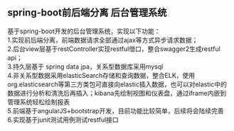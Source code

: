 

spring-boot前后端分离 后台管理系统
----


基于spring-boot开发的后台管理系统，实现以下功能：<br>
1.实现前后端分离，前端数据请求全部通过ajax等方式异步请求数据；<br>
2.后台view层基于restController实现restful借口，整合swagger2生成restful api；<br>
3.持久层基于 spring data jpa，关系型数据库采用mysql<br>
4.非关系型数据采用elasticSearch存储和查询数据，整合ELK，使用org.elasticsearch等第三方类包可直接向elastic插入数据，也可以对elastic中的数据进行分析和清洗后再插入；kibana先绘制视图和仪表盘，通过iframe内嵌到管理系统轻松绘制报表<br>
5.前端基于angularJS+bootstrap开发，目前功能比较简单，后续将会陆续完善<br>
6.实现基于junit测试用例测试restful接口<br>




